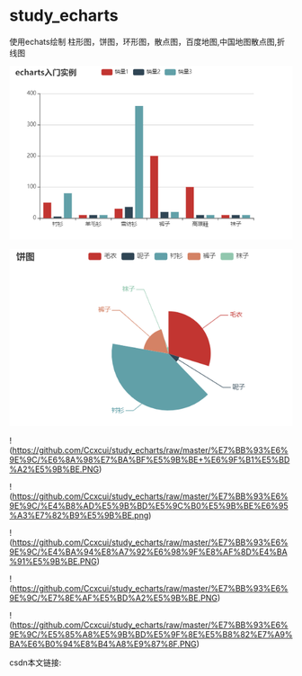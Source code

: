 # study_echarts
使用echats绘制 柱形图，饼图，环形图，散点图，百度地图,中国地图散点图,折线图

![](https://github.com/Ccxcui/study_echarts/raw/master/%E7%BB%93%E6%9E%9C/%E5%A4%9A%E4%B8%AA%E6%9F%B1%E5%BD%A2%E5%9B%BE.PNG)

![](https://github.com/Ccxcui/study_echarts/raw/master/%E7%BB%93%E6%9E%9C/%E9%A5%BC%E5%9B%BE.PNG)

!(https://github.com/Ccxcui/study_echarts/raw/master/%E7%BB%93%E6%9E%9C/%E6%8A%98%E7%BA%BF%E5%9B%BE+%E6%9F%B1%E5%BD%A2%E5%9B%BE.PNG)

!(https://github.com/Ccxcui/study_echarts/raw/master/%E7%BB%93%E6%9E%9C/%E4%B8%AD%E5%9B%BD%E5%9C%B0%E5%9B%BE%E6%95%A3%E7%82%B9%E5%9B%BE.png)

!(https://github.com/Ccxcui/study_echarts/raw/master/%E7%BB%93%E6%9E%9C/%E4%BA%94%E8%A7%92%E6%98%9F%E8%AF%8D%E4%BA%91%E5%9B%BE.PNG)

!(https://github.com/Ccxcui/study_echarts/raw/master/%E7%BB%93%E6%9E%9C/%E7%8E%AF%E5%BD%A2%E5%9B%BE.PNG)

!(https://github.com/Ccxcui/study_echarts/raw/master/%E7%BB%93%E6%9E%9C/%E5%85%A8%E5%9B%BD%E5%9F%8E%E5%B8%82%E7%A9%BA%E6%B0%94%E8%B4%A8%E9%87%8F.PNG)

csdn本文链接:
